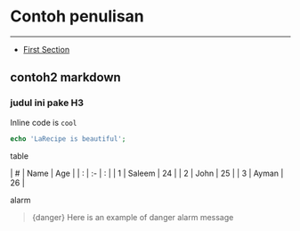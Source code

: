 # Contoh penulisan

---

- [First Section](#section-1)

<a name="section-1"></a>

## contoh2 markdown

### judul ini pake H3

Inline code is `cool`

```php
echo 'LaRecipe is beautiful';
```

table

| # | Name   | Age |
| : |   :-   |  :  |
| 1 | Saleem | 24  |
| 2 | John   | 25  |
| 3 | Ayman  | 26  |


alarm
> {danger} Here is an example of danger alarm message
